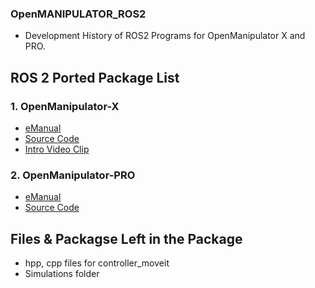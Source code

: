 ### OpenMANIPULATOR_ROS2
- Development History of ROS2 Programs for OpenManipulator X and PRO.

## ROS 2 Ported Package List

### 1. OpenManipulator-X 
- [eManual](http://emanual.robotis.com/docs/en/platform/openmanipulator_x/ros2_setup/#ros-setup)
- [Source Code](https://github.com/ROBOTIS-GIT/open_manipulator/tree/ros2)
- [Intro Video Clip](https://www.youtube.com/watch?v=iZuZZk27Y84)

### 2. OpenManipulator-PRO
- [eManual](http://emanual.robotis.com/docs/en/platform/openmanipulator_pro/ros2_setup/#ros-setup)
- [Source Code](https://github.com/ROBOTIS-GIT/open_manipulator_pro/tree/ros2)

## Files & Packagse Left in the Package
- hpp, cpp files for controller_moveit
- Simulations folder
